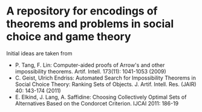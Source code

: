 A repository for encodings of theorems and problems in social choice and game theory
====================================================================================


Initial ideas are taken from 


* P. Tang, F. Lin: Computer-aided proofs of Arrow's and other impossibility theorems. Artif. Intell.  173(11): 1041-1053 (2009)
* C. Geist, Ulrich Endriss: Automated Search for Impossibility Theorems in Social Choice Theory: Ranking Sets of Objects.  J. Artif. Intell. Res. (JAIR) 40: 143-174 (2011)
* E. Elkind, J. Lang, A. Saffidine: Choosing Collectively Optimal Sets of Alternatives Based on the Condorcet Criterion. IJCAI 2011: 186-19
